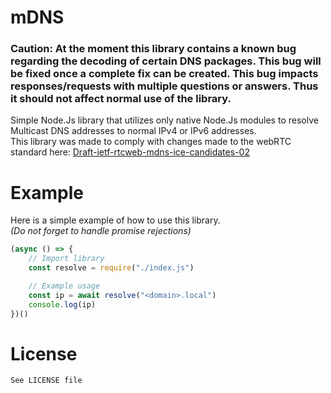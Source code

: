 # mDNS

### Caution: At the moment this library contains a known bug regarding the decoding of certain DNS packages. This bug will be fixed once a complete fix can be created. This bug impacts responses/requests with multiple questions or answers. Thus it should not affect normal use of the library.

Simple Node.Js library that utilizes only native Node.Js modules to resolve Multicast DNS addresses to normal IPv4 or IPv6 addresses.
<br>This library was made to comply with changes made to the webRTC standard here: <a href="https://tools.ietf.org/id/draft-ietf-rtcweb-mdns-ice-candidates-02.html">Draft-ietf-rtcweb-mdns-ice-candidates-02</a>

# Example
Here is a simple example of how to use this library.
<br><i>(Do not forget to handle promise rejections)</i>

```js
(async () => {
    // Import library
    const resolve = require("./index.js")

    // Example usage
    const ip = await resolve("<domain>.local")
    console.log(ip)
})()
```

# License
```
See LICENSE file
```
